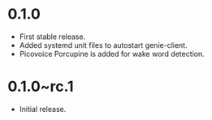 0.1.0
=====

* First stable release.
* Added systemd unit files to autostart genie-client.
* Picovoice Porcupine is added for wake word detection.

0.1.0~rc.1
==========

* Initial release.
